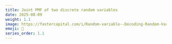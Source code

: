 ```yaml
---
title: Joint PMF of two discrete random variables
date: 2025-08-09
weight: 1.1
image: https://fastercapital.com/i/Random-variable--Decoding-Random-Variables--Calculating-Expected-Values--Joint-Distribution-of-Random-Variables.webp
emoji: 📃
series_order: 1.1
---
```

